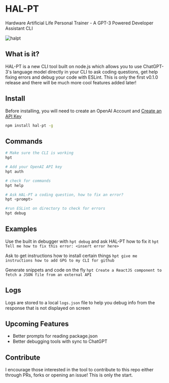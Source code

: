 # HAL-PT
Hardware Artificial Life Personal Trainer - A GPT-3 Powered Developer Assistant CLI

![halpt](https://user-images.githubusercontent.com/7145746/223463888-8cb27b1d-a076-483d-bc2d-d48e2bc267ff.gif)

## What is it?

HAL-PT is a new CLI tool built on node.js which allows you to use ChatGPT-3's language model directly in your CLI to ask coding questions, get help fixing errors and debug your code with ESLint. This is only the first v0.1.0 release and there will be much more cool features added later!

## Install

Before installing, you will need to create an OpenAI Account and [Create an API Key](https:/platform.openai.com/account/api-keys)


```bash
npm install hal-pt -g
```

## Commands

```bash
# Make sure the CLI is working
hpt

# Add your OpenAI API key
hpt auth

# check for commands
hpt help

# Ask HAL-PT a coding question, how to fix an error?
hpt <prompt>

#run ESLint on directory to check for errors
hpt debug
```

## Examples

Use the built in debugger with `hpt debug` and ask HAL-PT how to fix it
```hpt Tell me how to fix this error: <insert error here>```

Ask to get instructions how to install certain things
```hpt give me instructions how to add GPG to my CLI for github```

Generate snippets and code on the fly
```hpt Create a ReactJS component to fetch a JSON file from an external API```

## Logs

Logs are stored to a local `logs.json` file to help you debug info from the response that is not displayed on screen

## Upcoming Features
- Better prompts for reading package.json
- Better debugging tools with sync to ChatGPT

## Contribute

I encourage those interested in the tool to contribute to this repo either through PRs, forks or opening an issue! This is only the start.
